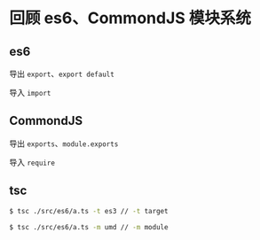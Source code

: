 # 回顾 es6、CommondJS 模块系统

## es6 

导出 `export`、`export default`

导入 `import`

## CommondJS

导出 `exports`、`module.exports`

导入 `require`

## tsc

```bash
$ tsc ./src/es6/a.ts -t es3 // -t target

$ tsc ./src/es6/a.ts -m umd // -m module
```